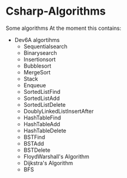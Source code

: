 # Csharp-Algorithms
Some algorithms 
At the moment this contains:

- Dev6A algortihms
    - Sequentialsearch 
    - Binarysearch 
    - Insertionsort 
    - Bubblesort
    - MergeSort
    - Stack
    - Enqueue
    - SortedListFind
    - SortedListAdd
    - SortedListDelete
    - DoublyLinkedListInsertAfter
    - HashTableFind
    - HashTableAdd
    - HashTableDelete
    - BSTFind
    - BSTAdd
    - BSTDelete
    - FloydWarshall's Algorithm
    - Dijkstra's Algorithm
    - BFS

